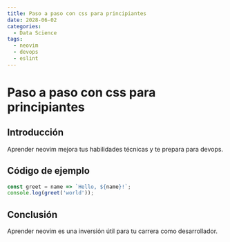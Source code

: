 ```yaml
---
title: Paso a paso con css para principiantes
date: 2028-06-02
categories:
  - Data Science
tags:
  - neovim
  - devops
  - eslint
---
```


# Paso a paso con css para principiantes

## Introducción

Aprender neovim mejora tus habilidades técnicas y te prepara para devops.

## Código de ejemplo

```javascript
const greet = name => `Hello, ${name}!`;
console.log(greet('world'));
```

## Conclusión

Aprender neovim es una inversión útil para tu carrera como desarrollador.